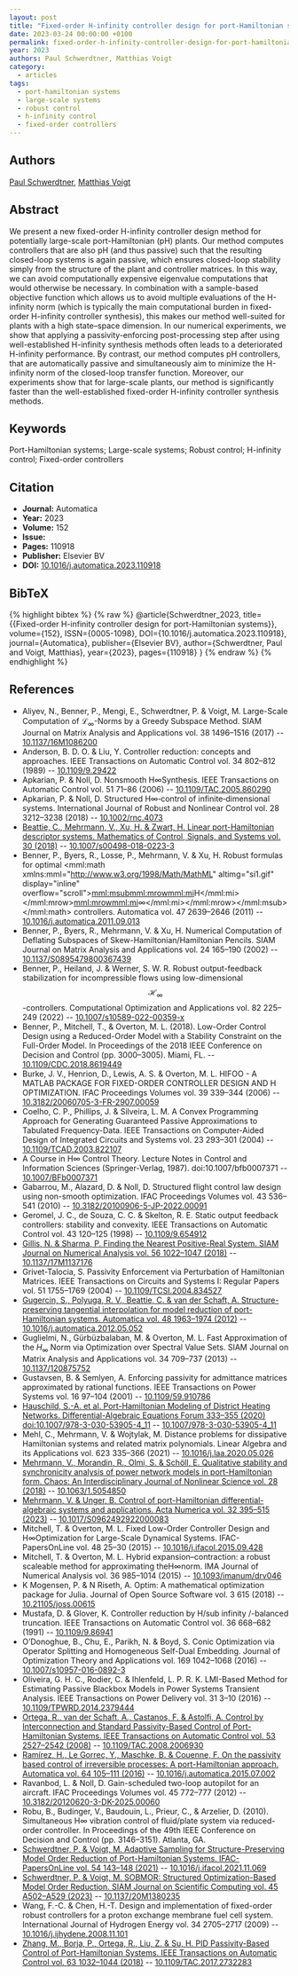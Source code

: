 ```yaml
---
layout: post
title: "Fixed-order H-infinity controller design for port-Hamiltonian systems"
date: 2023-03-24 00:00:00 +0100
permalink: fixed-order-h-infinity-controller-design-for-port-hamiltonian-systems
year: 2023
authors: Paul Schwerdtner, Matthias Voigt
category:
  - articles
tags:
  - port-hamiltonian systems
  - large-scale systems
  - robust control
  - h-infinity control
  - fixed-order controllers
---
```

 
## Authors
[Paul Schwerdtner](authors/paul_schwerdtner), [Matthias Voigt](authors/matthias_voigt)
 
## Abstract
We present a new fixed-order H-infinity controller design method for potentially large-scale port-Hamiltonian (pH) plants. Our method computes controllers that are also pH (and thus passive) such that the resulting closed-loop systems is again passive, which ensures closed-loop stability simply from the structure of the plant and controller matrices. In this way, we can avoid computationally expensive eigenvalue computations that would otherwise be necessary. In combination with a sample-based objective function which allows us to avoid multiple evaluations of the H-infinity norm (which is typically the main computational burden in fixed-order H-infinity controller synthesis), this makes our method well-suited for plants with a high state–space dimension. In our numerical experiments, we show that applying a passivity-enforcing post-processing step after using well-established H-infinity synthesis methods often leads to a deteriorated H-infinity performance. By contrast, our method computes pH controllers, that are automatically passive and simultaneously aim to minimize the H-infinity norm of the closed-loop transfer function. Moreover, our experiments show that for large-scale plants, our method is significantly faster than the well-established fixed-order H-infinity controller synthesis methods.
 
## Keywords
Port-Hamiltonian systems; Large-scale systems; Robust control; H-infinity control; Fixed-order controllers
 
## Citation
- **Journal:** Automatica
- **Year:** 2023
- **Volume:** 152
- **Issue:** 
- **Pages:** 110918
- **Publisher:** Elsevier BV
- **DOI:** [10.1016/j.automatica.2023.110918](https://doi.org/10.1016/j.automatica.2023.110918)
 
## BibTeX
{% highlight bibtex %}
{% raw %}
@article{Schwerdtner_2023,
  title={{Fixed-order H-infinity controller design for port-Hamiltonian systems}},
  volume={152},
  ISSN={0005-1098},
  DOI={10.1016/j.automatica.2023.110918},
  journal={Automatica},
  publisher={Elsevier BV},
  author={Schwerdtner, Paul and Voigt, Matthias},
  year={2023},
  pages={110918}
}
{% endraw %}
{% endhighlight %}
 
## References
- Aliyev, N., Benner, P., Mengi, E., Schwerdtner, P. & Voigt, M. Large-Scale Computation of $\mathcal{L}_\infty$-Norms by a Greedy Subspace Method. SIAM Journal on Matrix Analysis and Applications vol. 38 1496–1516 (2017) -- [10.1137/16M1086200](https://doi.org/10.1137/16M1086200)
- Anderson, B. D. O. & Liu, Y. Controller reduction: concepts and approaches. IEEE Transactions on Automatic Control vol. 34 802–812 (1989) -- [10.1109/9.29422](https://doi.org/10.1109/9.29422)
- Apkarian, P. & Noll, D. Nonsmooth H∞Synthesis. IEEE Transactions on Automatic Control vol. 51 71–86 (2006) -- [10.1109/TAC.2005.860290](https://doi.org/10.1109/TAC.2005.860290)
- Apkarian, P. & Noll, D. Structured H∞‐control of infinite‐dimensional systems. International Journal of Robust and Nonlinear Control vol. 28 3212–3238 (2018) -- [10.1002/rnc.4073](https://doi.org/10.1002/rnc.4073)
- [Beattie, C., Mehrmann, V., Xu, H. & Zwart, H. Linear port-Hamiltonian descriptor systems. Mathematics of Control, Signals, and Systems vol. 30 (2018)](linear-port-hamiltonian-descriptor-systems) -- [10.1007/s00498-018-0223-3](https://doi.org/10.1007/s00498-018-0223-3)
- Benner, P., Byers, R., Losse, P., Mehrmann, V. & Xu, H. Robust formulas for optimal <mml:math xmlns:mml="http://www.w3.org/1998/Math/MathML" altimg="si1.gif" display="inline" overflow="scroll"><mml:msub><mml:mrow><mml:mi>H</mml:mi></mml:mrow><mml:mrow><mml:mi>∞</mml:mi></mml:mrow></mml:msub></mml:math> controllers. Automatica vol. 47 2639–2646 (2011) -- [10.1016/j.automatica.2011.09.013](https://doi.org/10.1016/j.automatica.2011.09.013)
- Benner, P., Byers, R., Mehrmann, V. & Xu, H. Numerical Computation of Deflating Subspaces of Skew-Hamiltonian/Hamiltonian Pencils. SIAM Journal on Matrix Analysis and Applications vol. 24 165–190 (2002) -- [10.1137/S0895479800367439](https://doi.org/10.1137/S0895479800367439)
- Benner, P., Heiland, J. & Werner, S. W. R. Robust output-feedback stabilization for incompressible flows using low-dimensional $$\mathcal {H}_{\infty }$$-controllers. Computational Optimization and Applications vol. 82 225–249 (2022) -- [10.1007/s10589-022-00359-x](https://doi.org/10.1007/s10589-022-00359-x)
- Benner, P., Mitchell, T., & Overton, M. L. (2018). Low-Order Control Design using a Reduced-Order Model with a Stability Constraint on the Full-Order Model. In Proceedings of the 2018 IEEE Conference on Decision and Control (pp. 3000–3005). Miami, FL. -- [10.1109/CDC.2018.8619449](https://doi.org/10.1109/CDC.2018.8619449)
- Burke, J. V., Henrion, D., Lewis, A. S. & Overton, M. L. HIFOO - A MATLAB PACKAGE FOR FIXED-ORDER CONTROLLER DESIGN AND H OPTIMIZATION. IFAC Proceedings Volumes vol. 39 339–344 (2006) -- [10.3182/20060705-3-FR-2907.00059](https://doi.org/10.3182/20060705-3-FR-2907.00059)
- Coelho, C. P., Phillips, J. & Silveira, L. M. A Convex Programming Approach for Generating Guaranteed Passive Approximations to Tabulated Frequency-Data. IEEE Transactions on Computer-Aided Design of Integrated Circuits and Systems vol. 23 293–301 (2004) -- [10.1109/TCAD.2003.822107](https://doi.org/10.1109/TCAD.2003.822107)
- A Course in H∞ Control Theory. Lecture Notes in Control and Information Sciences (Springer-Verlag, 1987). doi:10.1007/bfb0007371 -- [10.1007/BFb0007371](https://doi.org/10.1007/BFb0007371)
- Gabarrou, M., Alazard, D. & Noll, D. Structured flight control law design using non-smooth optimization. IFAC Proceedings Volumes vol. 43 536–541 (2010) -- [10.3182/20100906-5-JP-2022.00091](https://doi.org/10.3182/20100906-5-JP-2022.00091)
- Geromel, J. C., de Souza, C. C. & Skelton, R. E. Static output feedback controllers: stability and convexity. IEEE Transactions on Automatic Control vol. 43 120–125 (1998) -- [10.1109/9.654912](https://doi.org/10.1109/9.654912)
- [Gillis, N. & Sharma, P. Finding the Nearest Positive-Real System. SIAM Journal on Numerical Analysis vol. 56 1022–1047 (2018)](finding-the-nearest-positive-real-system) -- [10.1137/17M1137176](https://doi.org/10.1137/17M1137176)
- Grivet-Talocia, S. Passivity Enforcement via Perturbation of Hamiltonian Matrices. IEEE Transactions on Circuits and Systems I: Regular Papers vol. 51 1755–1769 (2004) -- [10.1109/TCSI.2004.834527](https://doi.org/10.1109/TCSI.2004.834527)
- [Gugercin, S., Polyuga, R. V., Beattie, C. & van der Schaft, A. Structure-preserving tangential interpolation for model reduction of port-Hamiltonian systems. Automatica vol. 48 1963–1974 (2012)](structure-preserving-tangential-interpolation-for-model-reduction-of-port-hamiltonian-systems) -- [10.1016/j.automatica.2012.05.052](https://doi.org/10.1016/j.automatica.2012.05.052)
- Guglielmi, N., Gürbüzbalaban, M. & Overton, M. L. Fast Approximation of the $H_\infty$ Norm via Optimization over Spectral Value Sets. SIAM Journal on Matrix Analysis and Applications vol. 34 709–737 (2013) -- [10.1137/120875752](https://doi.org/10.1137/120875752)
- Gustavsen, B. & Semlyen, A. Enforcing passivity for admittance matrices approximated by rational functions. IEEE Transactions on Power Systems vol. 16 97–104 (2001) -- [10.1109/59.910786](https://doi.org/10.1109/59.910786)
- [Hauschild, S.-A. et al. Port-Hamiltonian Modeling of District Heating Networks. Differential-Algebraic Equations Forum 333–355 (2020) doi:10.1007/978-3-030-53905-4_11](port-hamiltonian-modeling-of-district-heating-networks) -- [10.1007/978-3-030-53905-4_11](https://doi.org/10.1007/978-3-030-53905-4_11)
- Mehl, C., Mehrmann, V. & Wojtylak, M. Distance problems for dissipative Hamiltonian systems and related matrix polynomials. Linear Algebra and its Applications vol. 623 335–366 (2021) -- [10.1016/j.laa.2020.05.026](https://doi.org/10.1016/j.laa.2020.05.026)
- [Mehrmann, V., Morandin, R., Olmi, S. & Schöll, E. Qualitative stability and synchronicity analysis of power network models in port-Hamiltonian form. Chaos: An Interdisciplinary Journal of Nonlinear Science vol. 28 (2018)](qualitative-stability-and-synchronicity-analysis-of-power-network-models-in-port-hamiltonian-form) -- [10.1063/1.5054850](https://doi.org/10.1063/1.5054850)
- [Mehrmann, V. & Unger, B. Control of port-Hamiltonian differential-algebraic systems and applications. Acta Numerica vol. 32 395–515 (2023)](control-of-port-hamiltonian-differential-algebraic-systems-and-applications) -- [10.1017/S0962492922000083](https://doi.org/10.1017/S0962492922000083)
- Mitchell, T. & Overton, M. L. Fixed Low-Order Controller Design and H∞Optimization for Large-Scale Dynamical Systems. IFAC-PapersOnLine vol. 48 25–30 (2015) -- [10.1016/j.ifacol.2015.09.428](https://doi.org/10.1016/j.ifacol.2015.09.428)
- Mitchell, T. & Overton, M. L. Hybrid expansion–contraction: a robust scaleable method for approximating theH∞norm. IMA Journal of Numerical Analysis vol. 36 985–1014 (2015) -- [10.1093/imanum/drv046](https://doi.org/10.1093/imanum/drv046)
- K Mogensen, P. & N Riseth, A. Optim: A mathematical optimization package for Julia. Journal of Open Source Software vol. 3 615 (2018) -- [10.21105/joss.00615](https://doi.org/10.21105/joss.00615)
- Mustafa, D. & Glover, K. Controller reduction by H/sub infinity /-balanced truncation. IEEE Transactions on Automatic Control vol. 36 668–682 (1991) -- [10.1109/9.86941](https://doi.org/10.1109/9.86941)
- O’Donoghue, B., Chu, E., Parikh, N. & Boyd, S. Conic Optimization via Operator Splitting and Homogeneous Self-Dual Embedding. Journal of Optimization Theory and Applications vol. 169 1042–1068 (2016) -- [10.1007/s10957-016-0892-3](https://doi.org/10.1007/s10957-016-0892-3)
- Oliveira, G. H. C., Rodier, C. & Ihlenfeld, L. P. R. K. LMI-Based Method for Estimating Passive Blackbox Models in Power Systems Transient Analysis. IEEE Transactions on Power Delivery vol. 31 3–10 (2016) -- [10.1109/TPWRD.2014.2379444](https://doi.org/10.1109/TPWRD.2014.2379444)
- [Ortega, R., van der Schaft, A., Castanos, F. & Astolfi, A. Control by Interconnection and Standard Passivity-Based Control of Port-Hamiltonian Systems. IEEE Transactions on Automatic Control vol. 53 2527–2542 (2008)](control-by-interconnection-and-standard-passivity-based-control-of-port-hamiltonian-systems) -- [10.1109/TAC.2008.2006930](https://doi.org/10.1109/TAC.2008.2006930)
- [Ramírez, H., Le Gorrec, Y., Maschke, B. & Couenne, F. On the passivity based control of irreversible processes: A port-Hamiltonian approach. Automatica vol. 64 105–111 (2016)](on-the-passivity-based-control-of-irreversible-processes-a-port-hamiltonian-approach) -- [10.1016/j.automatica.2015.07.002](https://doi.org/10.1016/j.automatica.2015.07.002)
- Ravanbod, L. & Noll, D. Gain-scheduled two-loop autopilot for an aircraft. IFAC Proceedings Volumes vol. 45 772–777 (2012) -- [10.3182/20120620-3-DK-2025.00060](https://doi.org/10.3182/20120620-3-DK-2025.00060)
- Robu, B., Budinger, V., Baudouin, L., Prieur, C., & Arzelier, D. (2010). Simultaneous H∞ vibration control of fluid/plate system via reduced-order controller. In Proceedings of the 49th IEEE Conference on Decision and Control (pp. 3146–3151). Atlanta, GA.
- [Schwerdtner, P. & Voigt, M. Adaptive Sampling for Structure-Preserving Model Order Reduction of Port-Hamiltonian Systems. IFAC-PapersOnLine vol. 54 143–148 (2021)](adaptive-sampling-for-structure-preserving-model-order-reduction-of-port-hamiltonian-systems) -- [10.1016/j.ifacol.2021.11.069](https://doi.org/10.1016/j.ifacol.2021.11.069)
- [Schwerdtner, P. & Voigt, M. SOBMOR: Structured Optimization-Based Model Order Reduction. SIAM Journal on Scientific Computing vol. 45 A502–A529 (2023)](sobmor-structured-optimization-based-model-order-reduction) -- [10.1137/20M1380235](https://doi.org/10.1137/20M1380235)
- Wang, F.-C. & Chen, H.-T. Design and implementation of fixed-order robust controllers for a proton exchange membrane fuel cell system. International Journal of Hydrogen Energy vol. 34 2705–2717 (2009) -- [10.1016/j.ijhydene.2008.11.101](https://doi.org/10.1016/j.ijhydene.2008.11.101)
- [Zhang, M., Borja, P., Ortega, R., Liu, Z. & Su, H. PID Passivity-Based Control of Port-Hamiltonian Systems. IEEE Transactions on Automatic Control vol. 63 1032–1044 (2018)](pid-passivity-based-control-of-port-hamiltonian-systems) -- [10.1109/TAC.2017.2732283](https://doi.org/10.1109/TAC.2017.2732283)

